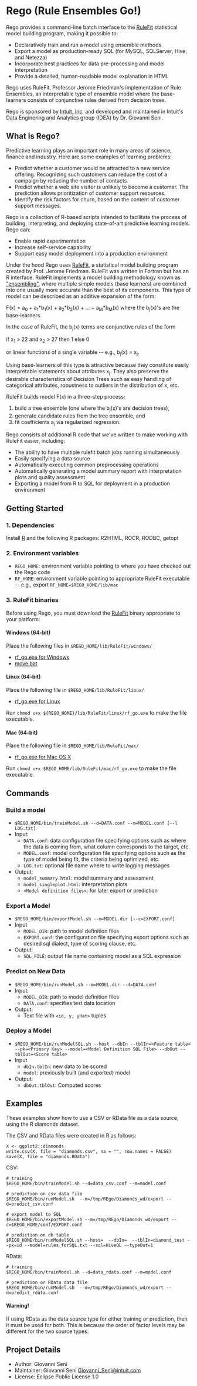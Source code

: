 Rego (Rule Ensembles Go!)
=========================

Rego provides a command-line batch interface to the [RuleFit](http://statweb.stanford.edu/~jhf/R_RuleFit.html) statistical model building program, making it possible to:

* Declaratively train and run a model using ensemble methods
* Export a model as production-ready SQL (for MySQL, SQLServer, Hive, and Netezza)
* Incorporate best practices for data pre-processing and model interpretation
* Provide a detailed, human-readable model explanation in HTML

Rego uses RuleFit, Professor Jerome Friedman's implementation of Rule Ensembles, an interpretable type of ensemble model where the base-learners consists of conjunctive rules derived from decision trees.

Rego is sponsored by [Intuit, Inc](http://intuit.com), and developed and maintained in Intuit's Data Enginering and Analytics group (IDEA) by Dr. Giovanni Seni.

## What is Rego?

Predictive learning plays an important role in many areas of science, finance and industry. Here are some examples of learning problems:

* Predict whether a customer would be attracted to a new service offering. Recognizing such customers can reduce the cost of a campaign by reducing the number of contacts.
* Predict whether a web site visitor is unlikely to become a customer. The prediction allows prioritization of customer support resources.
* Identify the risk factors for churn, based on the content of customer support messages.

Rego is a collection of R-based scripts intended to facilitate the process of building, interpreting, and deploying state-of-art predictive learning models. Rego can:

* Enable rapid experimentation
* Increase self-service capability
* Support easy model deployment into a production environment


Under the hood Rego uses [RuleFit](http://statweb.stanford.edu/~jhf/R_RuleFit.html), a statistical model building program created by Prof. Jerome Friedman. RuleFit was written in Fortran but has an R interface. RuleFit implements a model building methodology known as ["ensembling"](http://www.amazon.com/Ensemble-Methods-Data-Mining-Predictions/dp/1608452840), where multiple simple models (base learners) are combined into one usually more accurate than the best of its components. This type of model can be described as an additive expansion of the form:

F(x) = a<sub>0</sub> + a<sub>1</sub>*b<sub>1</sub>(x) + a<sub>2</sub>*b<sub>2</sub>(x) + ... + a<sub>M</sub>*b<sub>M</sub>(x) where the b<sub>j</sub>(x)'s are the base-learners.

In the case of RuleFit, the b<sub>j</sub>(x) terms are conjunctive rules of the form 

if x<sub>1</sub> > 22 and x<sub>2</sub> > 27 then 1 else 0

or linear functions of a single variable -- e.g., b<sub>j</sub>(x) = x<sub>j</sub>. 

Using base-learners of this type is attractive because they constitute easily interpretable statements about attributes x<sub>j</sub>. They also preserve the desirable characteristics of Decision Trees such as easy handling of categorical attributes, robustness to outliers in the distribution of x, etc.

RuleFit builds model F(x) in a three-step process:

1. build a tree ensemble (one where the b<sub>j</sub>(x)'s are decision trees), 
2. generate candidate rules from the tree ensemble, and 
3. fit coefficients a<sub>j</sub> via regularized regression.

Rego consists of additional R code that we've written to make working with RuleFit easier, including:

* The ability to have multiple rulefit batch jobs running simultaneously
* Easily specifying a data source
* Automatically executing common preprocessing operations
* Automatically generating a model summary report with interpretation plots and quality assessment
* Exporting a model from R to SQL for deployment in a production environment


## Getting Started

### 1. Dependencies

Install [R](http://cran.us.r-project.org/) and the following R packages: R2HTML, ROCR, RODBC, getopt

### 2. Environment variables

* ```REGO_HOME```: environment variable pointing to where you have checked out the Rego code
* ```RF_HOME```: environment variable pointing to appropriate RuleFit executable -- e.g., export ```RF_HOME=$REGO_HOME/lib/mac```

### 3. RuleFit binaries

Before using Rego, you must download the [RuleFit](http://statweb.stanford.edu/~jhf/R_RuleFit.html) binary appropriate to your platform:

#### Windows (64-bit)

Place the following files in ```$REGO_HOME/lib/RuleFit/windows/```

* [rf_go.exe for Windows](http://statweb.stanford.edu/~jhf/r-rulefit/rulefit3/windows/windows64/rf_go.exe)
* [move.bat](http://statweb.stanford.edu/~jhf/r-rulefit/rulefit3/windows/move.bat)

#### Linux (64-bit)

Place the following file in ```$REGO_HOME/lib/RuleFit/linux/```

* [rf_go.exe for Linux](http://statweb.stanford.edu/~jhf/r-rulefit/rulefit3/linux/linux64/rf_go.exe)

Run ```chmod u+x ${REGO_HOME}/lib/RuleFit/linux/rf_go.exe``` to make the file executable.

#### Mac (64-bit)

Place the following file in ```$REGO_HOME/lib/RuleFit/mac/```

* [rf_go.exe for Mac OS X](http://statweb.stanford.edu/~jhf/r-rulefit/rulefit3/mac/mac64/rf_go.exe)

Run ```chmod u+x $REGO_HOME/lib/RuleFit/mac/rf_go.exe``` to make the file executable.

## Commands

### Build a model

* ```$REGO_HOME/bin/trainModel.sh --d=DATA.conf --m=MODEL.conf [--l LOG.txt]```
* Input:
    * ```DATA.conf```: data configuration file specifying options such as where the data is coming from, what column corresponds to the target, etc.
    * ```MODEL.conf```: model configuration file specifying options such as the type of model being fit, the criteria being optimized, etc.
    * ```LOG.txt```: optional file name where to write logging messages
* Output:
    * ```model_summary.html```: model summary and assessment
    * ```model_singleplot.html```: interpretation plots
    * ```<Model definition files>```: for later export or prediction

### Export a Model

* ```$REGO_HOME/bin/exportModel.sh --m=MODEL.dir [--c=EXPORT.conf]```
* Input
    * ```MODEL_DIR```: path to model definition files
    * ```EXPORT.conf```: the configuration file specifying export options such as desired sql dialect, type of scoring clause, etc.
* Output:
    * ```SQL_FILE```: output file name containing model as a SQL expression

### Predict on New Data

* ```$REGO_HOME/bin/runModel.sh --m=MODEL.dir --d=DATA.conf```
* Input:
    * ```MODEL_DIR```: path to model definition files
    * ```DATA.conf```: specifies test data location
* Output:
    * Text file with ```<id, y, yHat>``` tuples
    
### Deploy a Model

* ```$REGO_HOME/bin/runModelSQL.sh --host --dbIn --tblIn=<Feature table> --pk=<Primary Key> --model=<Model Definition SQL File> --dbOut --tblOut=<Score table>```
* Input
    * ```dbIn.tblIn```: new data to be scored
    * ```model```: previously built (and exported) model
* Output:
    * ```dbOut.tblOut```: Computed scores


## Examples

These examples show how to use a CSV or RData file as a data source, using the R diamonds dataset.

The CSV and RData files were created in R as follows:

    X <- ggplot2::diamonds
    write.csv(X, file = "diamonds.csv", na = "", row.names = FALSE)
    save(X, file = "diamonds.RData")

CSV:

    # training
    $REGO_HOME/bin/trainModel.sh --d=data_csv.conf --m=model.conf
    
    # prediction on csv data file
    $REGO_HOME/bin/runModel.sh  --m=/tmp/REgo/Diamonds_wd/export --d=predict_csv.conf
    
    # export model to SQL    $REGO_HOME/bin/exportModel.sh --m=/tmp/REgo/Diamonds_wd/export --c=$REGO_HOME/conf/EXPORT.conf   
    # prediction on db table
    $REGO_HOME/bin/runModelSQL.sh --host=  --dbIn=  --tblIn=diamond_test --pk=id --model=rules_forSQL.txt --sql=HiveQL --typeOut=1
    
RData:

    # training
    $REGO_HOME/bin/trainModel.sh --d=data_rdata.conf --m=model.conf

    # prediction or RData data file
    $REGO_HOME/bin/runModel.sh  --m=/tmp/REgo/Diamonds_wd/export --d=predict_rdata.conf
    
    
    
#### Warning!

If using RData as the data source type for either training or prediction, then it must be used for both. This is because the order of factor levels may be different for the two source types.


## Project Details

* Author: Giovanni Seni
* Maintainer: Giovanni Seni <Giovanni_Seni@intuit.com>
* License: Eclipse Public License 1.0

